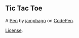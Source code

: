 Tic Tac Toe
-----------


A [Pen](https://codepen.io/jamphago/pen/xxEyZKL) by [jamphago](https://codepen.io/jamphago) on [CodePen](https://codepen.io).

[License](https://codepen.io/jamphago/pen/xxEyZKL/license).